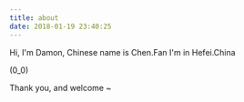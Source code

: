 ```yaml
---
title: about
date: 2018-01-19 23:40:25
---
```


Hi, I'm Damon, Chinese name is Chen.Fan
I'm in Hefei.China

(0_0)

Thank you, and welcome ~
